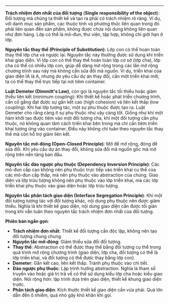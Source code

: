 
---
**Trách nhiệm đơn nhất của đối tượng** (**Single responsibility of the object**): Đối tượng mà chúng ta thiết kế và tạo ra phải có trách nhiệm rõ ràng. Ví dụ, với danh mục sản phẩm, các thuộc tính và phương thức liên quan trong đó phải liên quan đến sản phẩm, không được chứa nội dung không liên quan như đơn hàng. Lớp có thể là mô-đun, thư viện, tập hợp, không chỉ giới hạn ở lớp.

**Nguyên tắc thay thế (Principle of Substitution)**: Lớp con có thể hoàn toàn thay thế lớp cha và ngược lại. Nguyên tắc này thường được sử dụng khi triển khai giao diện. Vì lớp con có thể thay thế hoàn toàn lớp cơ sở (lớp cha), lớp cha có thể có nhiều lớp con, giúp dễ dàng mở rộng trong các lần mở rộng chương trình sau này mà không cần sửa đổi mã nguồn. Ví dụ, triển khai của giao diện IA là A, nhưng do yêu cầu dự án thay đổi, cần một triển khai mới, ta có thể thay thế trực tiếp tại nơi tiêm container.

**Luật Demeter (Dimmitt's Law)**, còn gọi là nguyên tắc tối thiểu hoặc giảm thiểu liên kết (minimum coupling): Khi thiết kế hoặc phát triển chương trình, cần cố gắng đạt được sự gắn kết cao (high cohesion) và liên kết thấp (low coupling). Khi hai lớp tương tác, một sự phụ thuộc được tạo ra. Luật Demeter cho rằng càng ít sự phụ thuộc như vậy càng tốt. Giống như khi một hàm khởi tạo được tiêm vào một đối tượng cha, khi một đối tượng cần phụ thuộc, nó không quan tâm cách triển khai bên trong mà chỉ cần tiêm triển khai tương ứng vào container. Điều này không chỉ tuân theo nguyên tắc thay thế mà còn hỗ trợ giảm liên kết.

**Nguyên tắc mở-đóng (Open-Closed Principle)**: Mở để mở rộng, đóng để sửa đổi. Khi yêu cầu dự án thay đổi, không sửa đổi mã nguồn gốc mà mở rộng trên nền tảng ban đầu.

**Nguyên tắc đảo ngược phụ thuộc (Dependency Inversion Principle)**: Các mô-đun cấp cao không nên phụ thuộc trực tiếp vào triển khai cụ thể của các mô-đun cấp thấp, mà nên phụ thuộc vào abstraction của chúng. Giao diện và lớp trừu tượng không nên phụ thuộc vào lớp triển khai, mà các lớp triển khai phụ thuộc vào giao diện hoặc lớp trừu tượng.

**Nguyên tắc phân tách giao diện (Interface Segregation Principle)**: Khi một đối tượng tương tác với đối tượng khác, nội dung phụ thuộc nên được giảm thiểu. Nghĩa là khi thiết kế giao diện, nội dung giao diện cần được tối giản trong khi vẫn tuân theo nguyên tắc trách nhiệm đơn nhất của đối tượng.

**Phiên bản ngắn gọn**:

- **Trách nhiệm đơn nhất**: Thiết kế đối tượng cần độc lập, không nên tạo đối tượng chung chung.
- **Nguyên tắc mở-đóng**: Giảm thiểu sửa đổi đối tượng.
- **Thay thế**: Abstraction có thể được thay thế bằng đối tượng cụ thể trong quá trình mở rộng chương trình (giao diện, lớp cha, đối tượng có thể là lớp triển khai, và đối tượng có thể được thay bằng lớp con).
- **Demeter**: Gắn kết cao, liên kết thấp. Tránh phụ thuộc vào chi tiết.
- **Đảo ngược phụ thuộc**: Lập trình hướng abstraction. Nghĩa là tham số truyền vào hoặc giá trị trả về có thể sử dụng kiểu lớp cha hoặc kiểu giao diện. Nói rộng hơn: lập trình dựa trên giao diện, thiết kế khung giao diện trước.
- **Phân tách giao diện**: Kích thước thiết kế giao diện cần vừa phải. Quá lớn dẫn đến ô nhiễm, quá nhỏ gây khó khăn khi gọi.